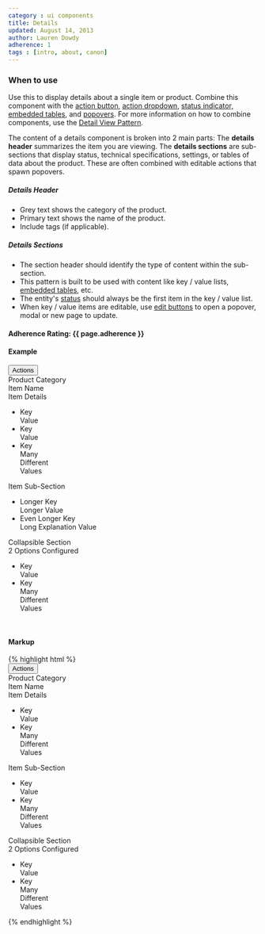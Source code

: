 ```yaml
---
category : ui components
title: Details
updated: August 14, 2013
author: Lauren Dowdy
adherence: 1
tags : [intro, about, canon]
---
```

<div class="rs-row">
  <div class="span-3">
    <h3>When to use</h3>
    <p>Use this to display details about a single item or product. Combine this component with the <a href="#action-buttons">action button</a>, <a href="#action-dropdown">action dropdown</a>, <a href="#status-indicators">status indicator, <a href="#embedded-table">embedded tables</a>, and <a href="#popover">popovers</a>. For more information on how to combine components, use the <a href="/ux-patterns/#detail-view">Detail View Pattern</a>. </p>
    <p>The content of a details component is broken into 2 main parts: The <strong>details header</strong> summarizes the item you are viewing. The <strong>details sections</strong> are sub-sections that display status, technical specifications, settings, or tables of data about the product. These are often combined with editable actions that spawn popovers.</p>
    <h5>Details Header</h5>
    <ul>
      <li>Grey text shows the category of the product.</li>
      <li>Primary text shows the name of the product.</li>
      <li>Include tags (if applicable).</li>
    </ul>
    <h5>Details Sections</h5>
    <ul>
      <li>The section header should identify the type of content within the sub-section.</li>
      <li>This pattern is built to be used with content like key / value lists, <a href="#embedded-table">embedded tables</a>, etc.</li>
      <li>The entity's <a href="#status-indicators">status</a> should always be the first item in the key / value list.</li>
      <li>When key / value items are editable, use <a href="#edit-button">edit buttons</a> to open a popover, modal or new page to update.</li>
    </ul>
    <h4>Adherence Rating: {{ page.adherence }} <span class="rs-icon-help tip" title="{{ site.adherenceRatings[page.adherence] | escape }}"></span> </h4>
  </div>
  <div class="span-8 offset-1">
    <h4>Example</h4>
    <div class="rs-content rs-panel rs-detail-large" style="margin-top: 0;">
      <div class="rs-detail-header">
        <div class="rs-detail-header-actions">
          <button class="rs-btn rs-btn-action">
            <span class="rs-cog"></span>
            Actions
            <span class="rs-caret"></span>
          </button>
        </div>
        <div class="rs-detail-header-subtitle">Product Category</div>
        <div class="rs-detail-header-title">Item Name</div>
      </div>
      <div class="rs-detail-section">
        <div class="rs-detail-section-header">
          <div class="rs-detail-section-title">Item Details</div>
        </div>
        <div class="rs-detail-section-body">
          <ul class="rs-detail-list">
            <li class="rs-detail-item">
              <div class="rs-detail-key">Key</div>
              <div class="rs-detail-value">Value</div>
            </li>
            <li class="rs-detail-item">
              <div class="rs-detail-key">Key</div>
              <div class="rs-detail-value">Value</div>
            </li>
            <li class="rs-detail-item">
              <div class="rs-detail-key">Key</div>
              <div class="rs-detail-value">
                Many<br>
                Different<br>
                Values
              </div>
            </li>
          </ul>
        </div>
      </div>
      <div class="rs-detail-section">
        <div class="rs-detail-section-header">
          <div class="rs-detail-section-title">Item Sub-Section</div>
        </div>
        <div class="rs-detail-section-body">
          <ul class="rs-detail-list">
            <li class="rs-detail-item">
              <div class="rs-detail-key">Longer Key</div>
              <div class="rs-detail-value">Longer Value</div>
            </li>
            <li class="rs-detail-item">
              <div class="rs-detail-key">Even Longer Key</div>
              <div class="rs-detail-value">Long Explanation Value</div>
            </li>
          </ul>
        </div>
      </div>
      <div class="rs-collapsible-section rs-detail-section collapsed">
        <div class="rs-detail-section-header">
          <div class="rs-caret"></div>
          <div class="rs-detail-section-title">Collapsible Section</div>
          <div class="rs-detail-section-subtitle">2 Options Configured</div>
        </div>
        <div class="rs-detail-section-body">
          <ul class="rs-detail-list">
            <li class="rs-detail-item">
              <div class="rs-detail-key">Key</div>
              <div class="rs-detail-value">Value</div>
            </li>
            <li class="rs-detail-item">
              <div class="rs-detail-key">Key</div>
              <div class="rs-detail-value">
                Many<br>
                Different<br>
                Values
              </div>
            </li>
          </ul>
        </div>
      </div>
    </div>
    <br />
  <h4 class="markup-margin">Markup</h4>
  {% highlight html %}<div class="rs-content rs-panel">
  <div class="rs-detail-header">
    <div class="rs-detail-header-actions">
      <button class="rs-btn rs-btn-action">
        <span class="rs-cog"></span>
        Actions
        <span class="rs-caret"></span>
      </button>
    </div>
    <div class="rs-detail-header-subtitle">Product Category</div>
    <div class="rs-detail-header-title">Item Name</div>
  </div>
  <div class="rs-detail-section">
    <div class="rs-detail-section-header">
      <div class="rs-detail-section-title">Item Details</div>
    </div>
    <div class="rs-detail-section-body">
      <ul class="rs-detail-list">
        <li class="rs-detail-item">
          <div class="rs-detail-key">Key</div>
          <div class="rs-detail-value">Value</div>
        </li>
        <li class="rs-detail-item">
          <div class="rs-detail-key">Key</div>
          <div class="rs-detail-value">
            Many<br>
            Different<br>
            Values
          </div>
        </li>
      </ul>
    </div>
  </div>
  <div class="rs-detail-section">
    <div class="rs-detail-section-header">
      <div class="rs-detail-section-title">Item Sub-Section</div>
    </div>
    <div class="rs-detail-section-body">
      <ul class="rs-detail-list">
        <li class="rs-detail-item">
          <div class="rs-detail-key">Key</div>
          <div class="rs-detail-value">Value</div>
        </li>
        <li class="rs-detail-item">
          <div class="rs-detail-key">Key</div>
          <div class="rs-detail-value">
            Many<br>
            Different<br>
            Values
          </div>
        </li>
      </ul>
    </div>
  </div>
  <div class="rs-collapsible-section rs-detail-section collapsed">
    <div class="rs-detail-section-header">
      <div class="rs-caret"></div>
      <div class="rs-detail-section-title">Collapsible Section</div>
      <div class="rs-detail-section-subtitle">2 Options Configured</div>
    </div>
    <div class="rs-detail-section-body">
      <ul class="rs-detail-list">
        <li class="rs-detail-item">
          <div class="rs-detail-key">Key</div>
          <div class="rs-detail-value">Value</div>
        </li>
        <li class="rs-detail-item">
          <div class="rs-detail-key">Key</div>
          <div class="rs-detail-value">
            Many<br>
            Different<br>
            Values
          </div>
        </li>
      </ul>
    </div>
  </div>
</div>{% endhighlight %}
  </div>
</div>

